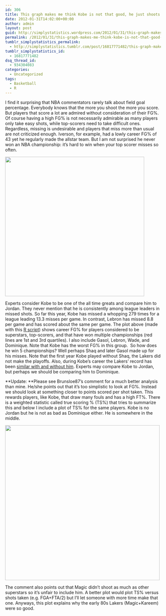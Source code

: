 ```yaml
---
id: 306
title: This graph makes me think Kobe is not that good, he just shoots a lot
date: 2012-01-31T14:02:00+00:00
author: admin
layout: post
guid: http://simplystatistics.wordpress.com/2012/01/31/this-graph-makes-me-think-kobe-is-not-that-good-he
permalink: /2012/01/31/this-graph-makes-me-think-kobe-is-not-that-good-he/
tumblr_simplystatistics_permalink:
  - http://simplystatistics.tumblr.com/post/16817771482/this-graph-makes-me-think-kobe-is-not-that-good-he
tumblr_simplystatistics_id:
  - 16817771482
dsq_thread_id:
  - 934304083
categories:
  - Uncategorized
tags:
  - Basketball
  - R
---
```

I find it surprising that NBA commentators rarely talk about field goal percentage. Everybody knows that the more you shoot the more you score. But players that score a lot are admired without consideration of their FG%. Of course having a high FG% is not necessarily admirable as many players only take easy shots, while top-scorers need to take difficult ones. Regardless, missing is undesirable and players that miss more than usual are not criticized enough. Iverson, for example, had a lowly career FG% of 43 yet he regularly made the allstar team. But I am not surprised he never won an NBA championship: it&#8217;s hard to win when your top scorer misses so often.

<img height="450" src="http://rafalab.jhsph.edu/simplystats/kobe.png" width="450" />

Experts consider Kobe to be one of the all time greats and compare him to Jordan. They never mention that he is consistently among league leaders in missed shots. So far this year, Kobe has missed a whopping 279 times for a league leading 13.3 misses per game. In contrast, Lebron has missed 8.8 per game and has scored about the same per game. The plot above (made with this <a href="http://rafalab.jhsph.edu/simplystats/nba.R" target="_blank">R script</a>) shows career FG% for players considered to be superstars, top-scorers, and that have won multiple championships (red lines are 1st and 3rd quartiles). I also include Gasol, Lebron, Wade, and Dominique. Note that Kobe has the worst FG% in this group.  So how does he win 5 championships? Well perhaps Shaq and later Gasol made up for his misses. Note that the first year Kobe played without Shaq, the Lakers did not make the playoffs. Also, during Kobe&#8217;s career the Lakers&#8217; record has been <a href="http://slumz.boxden.com/f16/lakers-cavs-records-without-kobe-lebron-1370997/" target="_blank">similar with and without him</a>. Experts may compare Kobe to Jordan, but perhaps we should be comparing him to Dominique.

**Update: **Please see <span>Brunsloe87&#8217;s comment for a much better analysis than mine. He/she points out that it&#8217;s too simplistic to look at FG%. Instead we should look at something closer to points scored per shot taken. This rewards players, like Kobe, that draw many fouls and has a high FT%. There is a weighted statistic called true scoring % (TS%) that tries to summarize this and below I include a plot of TS% for the same players. Kobe is no Jordan but he is not as bad as Dominique either. He is somewhere in the middle. </span>

<span><img height="500" src="http://rafalab.jhsph.edu/simplystats/kobe2.png" width="500" /></span>

The comment also points out that Magic didn&#8217;t shoot as much as other superstars so it&#8217;s unfair to include him. A better plot would plot TS% versus shots taken (e.g. FGA+FTA/2) but I&#8217;ll let someone with more time make that one. Anyways, this plot explains why the early 80s Lakers (Magic+Kareem) were so good.